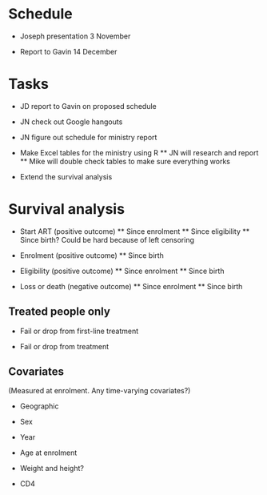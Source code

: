 Schedule
========

* Joseph presentation 3 November

* Report to Gavin 14 December

Tasks
=====

* JD report to Gavin on proposed schedule

* JN check out Google hangouts

* JN figure out schedule for ministry report

* Make Excel tables for the ministry using R
** JN will research and report
** Mike will double check tables to make sure everything works

* Extend the survival analysis

Survival analysis
=================

* Start ART (positive outcome)
** Since enrolment
** Since eligibility
** Since birth? Could be hard because of left censoring

* Enrolment (positive outcome)
** Since birth

* Eligibility (positive outcome)
** Since enrolment
** Since birth

* Loss or death (negative outcome)
** Since enrolment
** Since birth

Treated people only
-------------------

* Fail or drop from first-line treatment

* Fail or drop from treatment

Covariates
----------

(Measured at enrolment. Any time-varying covariates?)

* Geographic

* Sex

* Year

* Age at enrolment

* Weight and height?

* CD4 
